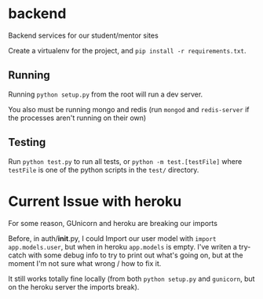 backend
=======

Backend services for our student/mentor sites

Create a virtualenv for the project, and `pip install -r requirements.txt`.


Running
-------
Running `python setup.py` from the root will run a dev server.

You also must be running mongo and redis (run `mongod` and `redis-server` if the processes aren't running on their own)

Testing
-------
Run `python test.py` to run all tests, or `python -m test.[testFile]` where `testFile` is one of the python scripts in the `test/` directory.


Current Issue with heroku
=========================
For some reason, GUnicorn and heroku are breaking our imports

Before, in auth/__init__.py, I could Import our user model with `import app.models.user`, but when in heroku `app.models` is empty. I've writen a try-catch with some debug info to try to print out what's going on, but at the moment I'm not sure what wrong / how to fix it.

It still works totally fine locally (from both `python setup.py` and `gunicorn`, but on the heroku server the imports break).